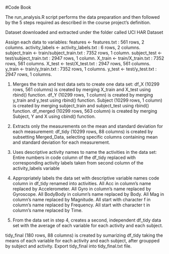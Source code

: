 #Code Book

The run_analysis.R script performs the data preparation and then followed by the 5 steps required as described in the course project’s definition.

Dataset downloaded and extracted under the folder called UCI HAR Dataset

Assign each data to variables:
features <- features.txt : 561 rows, 2 columns.
activity_labels <- activity_labels.txt : 6 rows, 2 columns.
subject_train <- train/subject_train.txt : 7352 rows, 1 column.
subject_test <- test/subject_train.txt : 2947 rows, 1 column.
X_train <- train/X_train.txt : 7352 rows, 561 columns.
X_test <- test/X_test.txt : 2947 rows, 561 columns.
y_train <- train/y_train.txt : 7352 rows, 1 columns.
y_test <- test/y_test.txt : 2947 rows, 1 columns.

1. Merges the train and test data sets to create one data set:
df_X (10299 rows, 561 columns) is created by merging X_train and X_test using rbind() function.
df_Y (10299 rows, 1 column) is created by merging y_train and y_test using rbind() function.
Subject (10299 rows, 1 column) is created by merging subject_train and subject_test using rbind() function.
df_merged (10299 rows, 563 column) is created by merging Subject, Y and X using cbind() function.

2. Extracts only the measurements on the mean and standard deviation for each measurement:
df_tidy (10299 rows, 88 columns) is created by subsetting Merged_Data, selecting specific columns containing mean and standard deviation for each measurement.

3. Uses descriptive activity names to name the activities in the data set:
Entire numbers in code column of the df_tidy replaced with corresponding activity labels taken from second column of the activity_labels variable

4. Appropriately labels the data set with descriptive variable names
code column in df_tidy renamed into activities.
All Acc in column’s name replaced by Accelerometer.
All Gyro in column’s name replaced by Gyroscope.
All BodyBody in column’s name replaced by Body.
All Mag in column’s name replaced by Magnitude.
All start with character f in column’s name replaced by Frequency.
All start with character t in column’s name replaced by Time.

5. From the data set in step 4, creates a second, independent df_tidy data set with the average of each variable for each activity and each subject.

tidy_final (180 rows, 88 columns) is created by sumarizing df_tidy taking the means of each variable for each activity and each subject, after groupped by subject and activity.
Export tidy_final into tidy_final.txt file.


